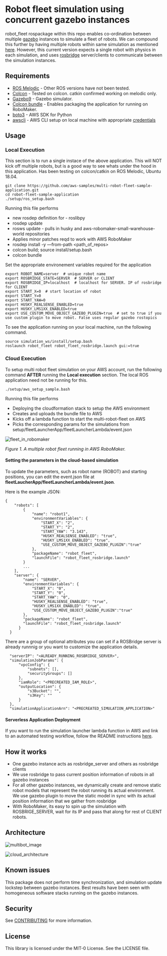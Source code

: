 # Robot fleet simulation using concurrent gazebo instances

robot_fleet rospackage within this repo enables co-ordination between multiple [gazebo](http://gazebosim.org/tutorials?tut=ros_overview) instances to simulate a fleet of robots. We can compound this further by having multiple robots within same simulation as mentioned [here](https://answers.ros.org/question/41433/multiple-robots-simulation-and-navigation/). However, this current version expects a single robot with physics in each simulation, and uses [rosbridge](http://wiki.ros.org/rosbridge_suite) server/clients to communicate between the simulation instances.

## Requirements
* [ROS Melodic](http://wiki.ros.org/melodic) - Other ROS versions have not been tested.
* [Colcon](https://colcon.readthedocs.io) - Tested on colcon. catkin confirmed working on melodic only.
* [Gazebo9](http://gazebosim.org/blog/gazebo9) - Gazebo simulator.
* [Colcon bundle](https://github.com/colcon/colcon-bundle) - Enables packaging the application for running on RoboMaker.
* [boto3](https://docs.aws.amazon.com/cli/latest/userguide/cli-chap-install.html) - AWS SDK for Python
* [awscli](https://docs.aws.amazon.com/cli/latest/userguide/cli-chap-install.html) - AWS CLI setup on local machine with appropriate [credentials](https://docs.aws.amazon.com/cli/latest/userguide/cli-chap-configure.html)

## Usage

### Local Execution
This section is to run a single instace of the above application. This will NOT kick off multiple robots, but is a good way to see whats under the hood in this application. Has been testing on colcon/catkin on ROS Melodic, Ubuntu 18.04.
```
git clone https://github.com/aws-samples/multi-robot-fleet-sample-application.git
cd robot-fleet-sample-application
./setup/ros_setup.bash
```

Running this file performs
   * new rosdep definition for - roslibpy
   * rosdep update
   * rosws update - pulls in husky and aws-robomaker-small-warehouse-world repositories
   * Applies minor patches reqd to work with AWS RoboMaker
   * rosdep install -y —from-path <path_of_repos>
   * colcon build; source install/setup.bash
   * colcon bundle

Set the appropriate environement variables required for the application
```
export ROBOT_NAME=server  # unique robot name
export ROSBRIDGE_STATE=SERVER  # SERVER or CLIENT
export ROSBRIDGE_IP=localhost  # localhost for SERVER. IP of rosbridge for CLIENT
export START_X=0  # start location of robot
export START_Y=0
export START_YAW=0
export HUSKY_REALSENSE_ENABLED=true
export HUSKY_LMS1XX_ENABLED=true
export USE_CUSTOM_MOVE_OBJECT_GAZEBO_PLUGIN=true  # set to true if you use custom plugin to move robot. False uses regular gazebo rostopics
```

To see the application running on your local machine, run the following command.
```
source simulation_ws/install/setup.bash
roslaunch robot_fleet robot_fleet_rosbridge.launch gui:=true
```

### Cloud Execution

To setup multi robot fleet simulation on your AWS account, run the following command **AFTER** running the **Local execution** section. The local ROS application need not be running for this.

```
./setup/aws_setup_sample.bash
```

Running this file performs

   * Deploying the cloudformation stack to setup the AWS environment
   * Creates and uploads the bundle file to AWS
   * Kicks off a lambda function to start the multi-robot-fleet on AWS
   * Picks the corresponding params for the simulations from setup/fleetLauncherApp/fleetLauncherLambda/event.json

![fleet_in_robomaker](readmeimages/fleet_robomaker.png)

*Figure 1. A multiple robot fleet running in AWS RoboMaker.*

#### Setting the parameters in the cloud-based simulation

To update the parameters, such as robot name (ROBOT) and starting positions, you can edit the event.json file at **fleetLaucherApp/fleetLauncherLambda/event.json**. 

Here is the example JSON:

```
{
    "robots": [
        {
            "name": "robot1",
            "environmentVariables": {
                "START_X": "2",
                "START_Y": "2",
                "START_YAW": "3.143",
                "HUSKY_REALSENSE_ENABLED": "true",
                "HUSKY_LMS1XX_ENABLED": "true",
                "USE_CUSTOM_MOVE_OBJECT_GAZEBO_PLUGIN":"true"
            },
            "packageName": "robot_fleet",
            "launchFile": "robot_fleet_rosbridge.launch"
        }
        ...
    ],
    "server": {
        "name": "SERVER",
        "environmentVariables": {
            "START_X": "0",
            "START_Y": "0",
            "START_YAW": "0",
            "HUSKY_REALSENSE_ENABLED": "true",
            "HUSKY_LMS1XX_ENABLED": "true",
            "USE_CUSTOM_MOVE_OBJECT_GAZEBO_PLUGIN":"true"
        },
        "packageName": "robot_fleet",
        "launchFile": "robot_fleet_rosbridge.launch"
      }
  }
```

There are a group of optional attributes you can set if a ROSBridge server is already runnnig or you want to customize the application details.

```
  "serverIP": "<ALREADY_RUNNING_ROSBRIDGE_SERVER>",
  "simulationJobParams": {
      "vpcConfig": {
          "subnets": [],
          "securityGroups": []
      },
      "iamRole": "<PRECREATED_IAM_ROLE>",
      "outputLocation": {
          "s3Bucket": "",
          "s3Key": ""
      }
  },
  "simulationApplicationArn": "<PRECREATED_SIMULATION_APPLICATION>"
```

#### Serverless Application Deployment

If you want to run the simulation launcher lambda function in AWS and link to an automated testing workflow, follow the README instructions [here](setup/fleetLauncherApp/README.md).

## How it works

* One gazebo instance acts as rosbridge_server and others as rosbridge clients
* We use rosbridge to pass current position information of robots in all gazebo instances
* For all other gazebo instances, we dynamically create and remove static robot models that represent the robot running its actual environment. We use gazebo plugin to move the static model in sync with its actual position information that we gather from rosbridge
* With RoboMaker, its easy to spin up the simulation with ROSBRIGE_SERVER, wait for its IP and pass that along for rest of CLIENT robots.

## Architecture

![multibot_image](readmeimages/multibot.png)

![cloud_architecture](readmeimages/cloud_architecture.png)

## Known issues

This package does not perform time synchronization, and simulation update lockstep between gazebo instances. Best results have been seen with homogeneous software stacks running on the gazebo instances.

## Security

See [CONTRIBUTING](CONTRIBUTING.md#security-issue-notifications) for more information.

## License

This library is licensed under the MIT-0 License. See the LICENSE file.

